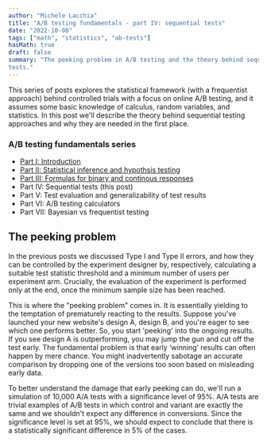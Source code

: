```yaml
---
author: "Michele Lacchia"
title: "A/B testing fundamentals - part IV: sequential tests"
date: "2022-10-08"
tags: ["math", "statistics", "ab-tests"]
hasMath: true
draft: false
summary: "The peeking problem in A/B testing and the theory behind sequential
tests."
---
```


This series of posts explores the statistical framework (with a frequentist
approach) behind controlled trials with a focus on online A/B testing, and it
assumes some basic knowledge of calculus, random variables, and statistics.
In this post we'll describe the theory behind sequential testing approaches and
why they are needed in the first place.

### A/B testing fundamentals series
* [Part I: Introduction](/post/ab-testing-introduction/)
* [Part II: Statistical inference and hypothsis testing](/post/ab-testing-inference/)
* [Part III: Formulas for binary and continous responses](/post/ab-testing-formulas/)
* Part IV: Sequential tests (this post)
* Part V: Test evaluation and generalizability of test results
* Part VI: A/B testing calculators
* Part VII: Bayesian vs frequentist testing

## The peeking problem
In the previous posts we discussed Type I and Type II errors, and how they can
be controlled by the experiment designer by, respectively, calculating a
suitable test statistic threshold and a minimum number of users per experiment
arm. Crucially, the evaluation of the experiment is performed only at the end,
once the minimum sample size has been reached.

This is where the "peeking problem" comes in. It is essentially yielding to the
temptation of prematurely reacting to the results. Suppose you've launched your
new website's design A, design B, and you're eager to see which one performs
better. So, you start 'peeking' into the ongoing results. If you see design A
is outperforming, you may jump the gun and cut off the test early. The
fundamental problem is that early ‘winning’ results can often happen by mere
chance. You might inadvertently sabotage an accurate comparison by dropping one
of the versions too soon based on misleading early data.

To better understand the damage that early peeking can do, we'll run a
simulation of 10,000 A/A tests with a significance level of 95%. A/A tests are
trivial examples of A/B tests in which control and variant are exactly the same
and we shouldn't expect any difference in conversions. Since the significance
level is set at 95%, we should expect to conclude that there is a statistically
significant difference in 5% of the cases.
